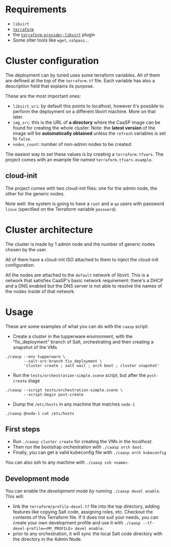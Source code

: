 
# Requirements

* `libvirt`
* [`terraform`](https://github.com/hashicorp/terraform)
* the [`terraform-provider-libvirt`](https://github.com/dmacvicar/terraform-provider-libvirt) plugin
* Some olter tools like `wget`, `sshpass`...

# Cluster configuration

The deployment can by tuned uses some terraform variables. All of them
are defined at the top of the `terraform.tf` file. Each variable has also a
description field that explains its purpose.

These are the most important ones:

  * `libvirt_uri`: by default this points to localhost, however it's possible
    to perform the deployment on a different libvirt machine. More on that later.
  * `img_src`: this is the URL of **a directory** where the CaaSP image
    can be found for creating the whole cluster. Note: the
    **latest version** of the image will be **automatically obtained**
    unless the `refresh` variables is set fo `false`.
  * `nodes_count`: number of non-admin nodes to be created.

The easiest way to set these values is by creating a `terraform.tfvars`. The
project comes with an example file named `terraform.tfvars.example`.

## cloud-init

The project comes with two cloud-init files: one for the admin node, the other
for the generic nodes.

Note well: the system is going to have a `root` and a `qa` users with password
`linux` (specified on the Terraform variable `password`).

# Cluster architecture

The cluster is made by 1 admin node and the number of generic nodes chosen by
the user.

All of them have a cloud-init ISO attached to them to inject the cloud-init
configuration.

All the nodes are attached to the `default` network of libvirt. This is a network
that satisfies CaaSP's basic network requirement: there's a DHCP and a DNS
enabled but the DNS server is not able to resolve the names of the nodes inside
of that network.

# Usage

These are some examples of what you can do with the `caasp` script:

* Create a cluster in the tupperware environment, with the
"fix_deployment" branch of Salt, orchestrating and then creating
a snapshot of the VMs

```
./caasp --env tupperware \
        --salt-src-branch fix_deployment \
        'cluster create ; salt wait ; orch boot ; cluster snapshot'
```

* Run the `tests/orchestration-simple.scene` script, but after the
`post-create` stage

```
./caasp --script tests/orchestration-simple.scene \
        --script-begin post-create
```

* Dump the `/etc/hosts` in any machine that matches `node-1`

```
./caasp @node-1 cat /etc/hosts
```

## First steps

* Run `./caasp cluster create` for creating the VMs in the _localhost_.
* Then run the bootstrap orchestration with `./caasp orch boot`.
* Finally, you can get a valid kubeconfig file with `./caasp orch kubeconfig`

You can also ssh to any machine with `./caasp ssh <name>`.

## Development mode

You can enable the _development mode_ by running `./caasp devel enable`. This will:

  * link the `terraform/profile-devel.tf` file into the top directory, adding features
  like copying Salt code, assigning roles, etc. Checkout the contents of this Terraform
  file. If it does not suit your needs, you can create your own development profile
  and use it with `./caasp --tf-devel-profile=<MY_PROFILE> devel enable`.
  * prior to any orchestration, it will sync the local Salt code directory with the
  directory in the Admin Node.

